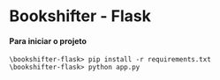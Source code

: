 # Bookshifter - Flask

#### Para iniciar o projeto

```
\bookshifter-flask> pip install -r requirements.txt
\bookshifter-flask> python app.py
```